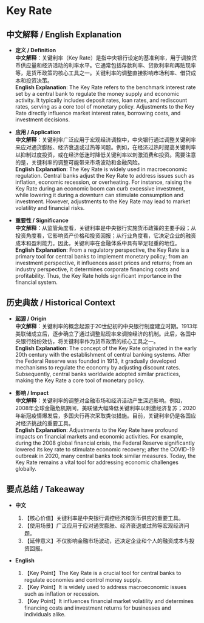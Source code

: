 # Key Rate

## 中文解释 / English Explanation

* **定义 / Definition**  
  **中文解释**：关键利率（Key Rate）是指中央银行设定的基准利率，用于调控货币供应量和经济活动的利率水平。它通常包括存款利率、贷款利率和再贴现率等，是货币政策的核心工具之一。关键利率的调整直接影响市场利率、借贷成本和投资决策。  
  **English Explanation**: The Key Rate refers to the benchmark interest rate set by a central bank to regulate the money supply and economic activity. It typically includes deposit rates, loan rates, and rediscount rates, serving as a core tool of monetary policy. Adjustments to the Key Rate directly influence market interest rates, borrowing costs, and investment decisions.

* **应用 / Application**  
  **中文解释**：关键利率广泛应用于宏观经济调控中，中央银行通过调整关键利率来应对通货膨胀、经济衰退或过热等问题。例如，在经济过热时提高关键利率以抑制过度投资，或在经济低迷时降低关键利率以刺激消费和投资。需要注意的是，关键利率的调整可能带来市场波动和金融风险。  
  **English Explanation**: The Key Rate is widely used in macroeconomic regulation. Central banks adjust the Key Rate to address issues such as inflation, economic recession, or overheating. For instance, raising the Key Rate during an economic boom can curb excessive investment, while lowering it during a downturn can stimulate consumption and investment. However, adjustments to the Key Rate may lead to market volatility and financial risks.

* **重要性 / Significance**  
  **中文解释**：从监管角度看，关键利率是中央银行实施货币政策的主要手段；从投资角度看，它影响资产价格和投资回报；从行业角度看，它决定企业的融资成本和盈利能力。因此，关键利率在金融体系中具有举足轻重的地位。  
  **English Explanation**: From a regulatory perspective, the Key Rate is a primary tool for central banks to implement monetary policy; from an investment perspective, it influences asset prices and returns; from an industry perspective, it determines corporate financing costs and profitability. Thus, the Key Rate holds significant importance in the financial system.

## 历史典故 / Historical Context

* **起源 / Origin**  
  **中文解释**：关键利率的概念起源于20世纪初的中央银行制度建立时期。1913年美联储成立后，逐步确立了通过调整贴现率来调控经济的机制。此后，各国中央银行纷纷效仿，将关键利率作为货币政策的核心工具之一。  
  **English Explanation**: The concept of the Key Rate originated in the early 20th century with the establishment of central banking systems. After the Federal Reserve was founded in 1913, it gradually developed mechanisms to regulate the economy by adjusting discount rates. Subsequently, central banks worldwide adopted similar practices, making the Key Rate a core tool of monetary policy.

* **影响 / Impact**  
  **中文解释**：关键利率的调整对金融市场和经济活动产生深远影响。例如，2008年全球金融危机期间，美联储大幅降低关键利率以刺激经济复苏；2020年新冠疫情爆发后，多国央行再次采取类似措施。目前，关键利率仍是各国应对经济挑战的重要工具。  
  **English Explanation**: Adjustments to the Key Rate have profound impacts on financial markets and economic activities. For example, during the 2008 global financial crisis, the Federal Reserve significantly lowered its key rate to stimulate economic recovery; after the COVID-19 outbreak in 2020, many central banks took similar measures. Today, the Key Rate remains a vital tool for addressing economic challenges globally.

## 要点总结 / Takeaway

* **中文**  
  1. 【核心价值】关键利率是中央银行调控经济和货币供应的重要工具。
  2. 【使用场景】广泛应用于应对通货膨胀、经济衰退或过热等宏观经济问题。
  3. 【延伸意义】不仅影响金融市场波动，还决定企业和个人的融资成本与投资回报。

* **English**  
  1. 【Key Point】The Key Rate is a crucial tool for central banks to regulate economies and control money supply.
  2. 【Key Point】It is widely used to address macroeconomic issues such as inflation or recession.
  3. 【Key Point】It influences financial market volatility and determines financing costs and investment returns for businesses and individuals alike.